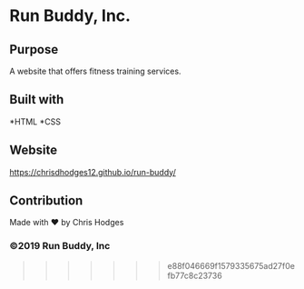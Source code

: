 # Run Buddy, Inc.

## Purpose
A website that offers fitness training services.

## Built with
*HTML
*CSS

## Website 
https://chrisdhodges12.github.io/run-buddy/

## Contribution
Made with ❤️  by Chris Hodges 


### ©️2019 Run Buddy, Inc 
>>>>>>> e88f046669f1579335675ad27f0efb77c8c23736

